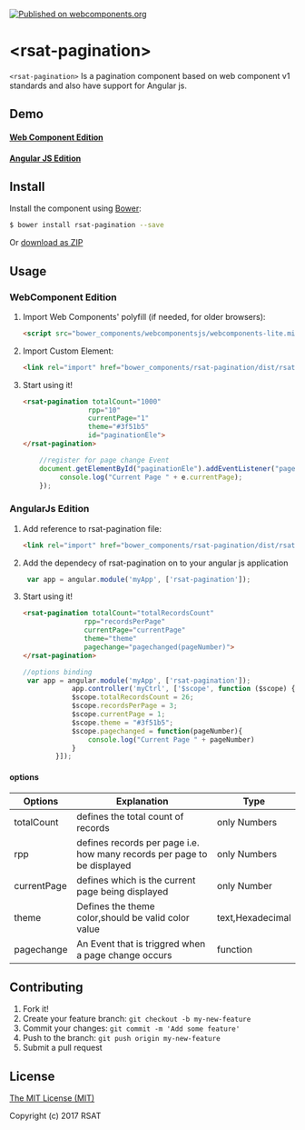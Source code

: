 [![Published on webcomponents.org](https://img.shields.io/badge/webcomponents.org-published-blue.svg)](https://www.webcomponents.org/element/rohithsathya/rsat-pagination)

# &lt;rsat-pagination&gt;
`<rsat-pagination>` Is a pagination component based on web component v1 standards and also have support for Angular js.

## Demo

#### [Web Component Edition](https://rohithsathya.github.io/Examples/WCExample.html)
#### [Angular JS Edition](https://rohithsathya.github.io/Examples/AJExample.html)

## Install

Install the component using [Bower](http://bower.io/):

```sh
$ bower install rsat-pagination --save
```

Or [download as ZIP](https://github.com/rohithsathya/rsat-pagination/archive/master.zip)

## Usage
### WebComponent Edition

1. Import Web Components' polyfill (if needed, for older browsers):

    ```html
    <script src="bower_components/webcomponentsjs/webcomponents-lite.min.js"></script>
    ```

2. Import Custom Element:

    ```html
    <link rel="import" href="bower_components/rsat-pagination/dist/rsat-pagination.html" />
    ```

3. Start using it!

	```html
	<rsat-pagination totalCount="1000" 
                    rpp="10" 
                    currentPage="1" 
                    theme="#3f51b5" 
                    id="paginationEle">
    </rsat-pagination>
	```
    ```js
        //register for page change Event
        document.getElementById("paginationEle").addEventListener("pageChange", function (e) {
             console.log("Current Page " + e.currentPage);
        });
    ```
### AngularJs Edition

1. Add reference to rsat-pagination file:

    ```html
    <link rel="import" href="bower_components/rsat-pagination/dist/rsat-pagination-aj.js" />
    ```

2. Add the dependecy of rsat-pagination on to your angular js application

	```js
	 var app = angular.module('myApp', ['rsat-pagination']);
	```
3. Start using it!
     ```html
    <rsat-pagination totalCount="totalRecordsCount" 
                    rpp="recordsPerPage" 
                    currentPage="currentPage" 
                    theme="theme" 
                    pagechange="pagechanged(pageNumber)">
    </rsat-pagination>
    ```
    ```js
    //options binding
     var app = angular.module('myApp', ['rsat-pagination']);
                app.controller('myCtrl', ['$scope', function ($scope) {
                $scope.totalRecordsCount = 26;
                $scope.recordsPerPage = 3;
                $scope.currentPage = 1;
                $scope.theme = "#3f51b5";
                $scope.pagechanged = function(pageNumber){
                    console.log("Current Page " + pageNumber)
                }
            }]);
    ```
#### options
| Options       | Explanation  | Type   |
| ------------- | ------------- |------------- |
| totalCount    |defines the total count of records |only Numbers|
| rpp           |defines records per page i.e. how many records per page to be displayed  | only Numbers|
| currentPage   |defines which is the current page being displayed | only Number|
| theme         |Defines the theme color,should be valid color value|text,Hexadecimal  |
| pagechange    |An Event that is triggred when a page change occurs|function |


## Contributing

1. Fork it!
2. Create your feature branch: `git checkout -b my-new-feature`
3. Commit your changes: `git commit -m 'Add some feature'`
4. Push to the branch: `git push origin my-new-feature`
5. Submit a pull request

## License

[The MIT License (MIT)](https://opensource.org/licenses/MIT)

Copyright (c) 2017 RSAT


